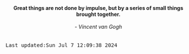 
<div align="center"><b><span>Great things are not done by impulse, but by a series of small things brought together.</span></b><br><br><i> - Vincent van Gogh</i></div>
<br><br><kbd>Last updated:Sun Jul  7 12:09:38 2024</kbd>